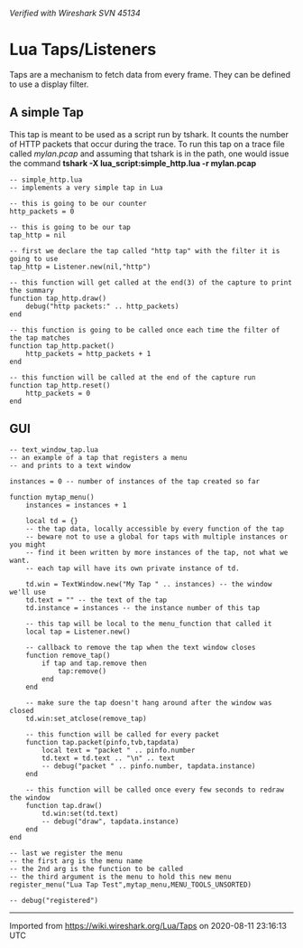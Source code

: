 *Verified with Wireshark SVN 45134*

# Lua Taps/Listeners

Taps are a mechanism to fetch data from every frame. They can be defined to use a display filter.

## A simple Tap

This tap is meant to be used as a script run by tshark. It counts the number of HTTP packets that occur during the trace. To run this tap on a trace file called *mylan.pcap* and assuming that tshark is in the path, one would issue the command **tshark -X lua\_script:simple\_http.lua -r mylan.pcap**

    -- simple_http.lua
    -- implements a very simple tap in Lua
    
    -- this is going to be our counter
    http_packets = 0
    
    -- this is going to be our tap
    tap_http = nil
    
    -- first we declare the tap called "http tap" with the filter it is going to use
    tap_http = Listener.new(nil,"http")
    
    -- this function will get called at the end(3) of the capture to print the summary
    function tap_http.draw()
        debug("http packets:" .. http_packets)
    end
    
    -- this function is going to be called once each time the filter of the tap matches
    function tap_http.packet()
        http_packets = http_packets + 1
    end
    
    -- this function will be called at the end of the capture run
    function tap_http.reset()
        http_packets = 0
    end

## GUI

    -- text_window_tap.lua
    -- an example of a tap that registers a menu
    -- and prints to a text window
    
    instances = 0 -- number of instances of the tap created so far
    
    function mytap_menu()
        instances = instances + 1
    
        local td = {}
        -- the tap data, locally accessible by every function of the tap
        -- beware not to use a global for taps with multiple instances or you might
        -- find it been written by more instances of the tap, not what we want.
        -- each tap will have its own private instance of td.
    
        td.win = TextWindow.new("My Tap " .. instances) -- the window we'll use
        td.text = "" -- the text of the tap
        td.instance = instances -- the instance number of this tap
    
        -- this tap will be local to the menu_function that called it
        local tap = Listener.new()
    
        -- callback to remove the tap when the text window closes
        function remove_tap()
            if tap and tap.remove then
                tap:remove()
            end
        end
    
        -- make sure the tap doesn't hang around after the window was closed
        td.win:set_atclose(remove_tap)
    
        -- this function will be called for every packet
        function tap.packet(pinfo,tvb,tapdata)
            local text = "packet " .. pinfo.number
            td.text = td.text .. "\n" .. text
            -- debug("packet " .. pinfo.number, tapdata.instance)
        end
    
        -- this function will be called once every few seconds to redraw the window
        function tap.draw()
            td.win:set(td.text)
            -- debug("draw", tapdata.instance)
        end
    end
    
    -- last we register the menu
    -- the first arg is the menu name
    -- the 2nd arg is the function to be called
    -- the third argument is the menu to hold this new menu
    register_menu("Lua Tap Test",mytap_menu,MENU_TOOLS_UNSORTED)
    
    -- debug("registered")

---

Imported from https://wiki.wireshark.org/Lua/Taps on 2020-08-11 23:16:13 UTC
